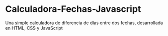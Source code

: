# Calculadora-Fechas-Javascript
Una simple calculadora de diferencia de días entre dos fechas, desarrollada en HTML, CSS y JavaScript

